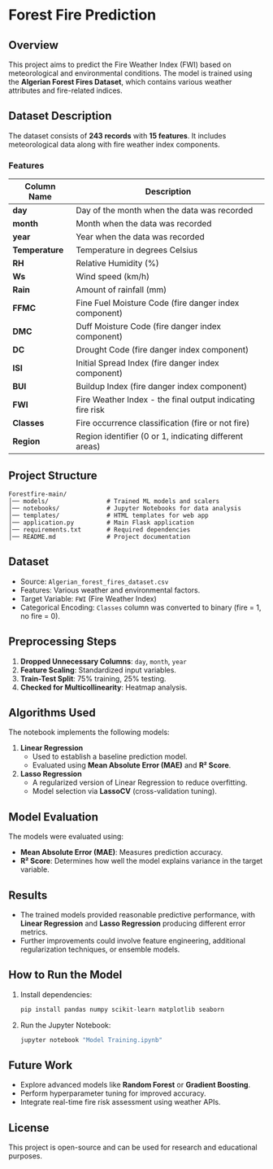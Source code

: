 # Forest Fire Prediction

## Overview
This project aims to predict the Fire Weather Index (FWI) based on meteorological and environmental conditions. The model is trained using the **Algerian Forest Fires Dataset**, which contains various weather attributes and fire-related indices.

## Dataset Description
The dataset consists of **243 records** with **15 features**. It includes meteorological data along with fire weather index components.

### **Features**
| Column Name   | Description |
|--------------|------------|
| **day**       | Day of the month when the data was recorded |
| **month**     | Month when the data was recorded |
| **year**      | Year when the data was recorded |
| **Temperature** | Temperature in degrees Celsius |
| **RH**        | Relative Humidity (%) |
| **Ws**        | Wind speed (km/h) |
| **Rain**      | Amount of rainfall (mm) |
| **FFMC**      | Fine Fuel Moisture Code (fire danger index component) |
| **DMC**       | Duff Moisture Code (fire danger index component) |
| **DC**        | Drought Code (fire danger index component) |
| **ISI**       | Initial Spread Index (fire danger index component) |
| **BUI**       | Buildup Index (fire danger index component) |
| **FWI**       | Fire Weather Index - the final output indicating fire risk |
| **Classes**   | Fire occurrence classification (fire or not fire) |
| **Region**    | Region identifier (0 or 1, indicating different areas) |

## Project Structure
```
Forestfire-main/
│── models/                # Trained ML models and scalers
│── notebooks/             # Jupyter Notebooks for data analysis
│── templates/             # HTML templates for web app
│── application.py         # Main Flask application
│── requirements.txt       # Required dependencies
│── README.md              # Project documentation
```

## Dataset
- Source: `Algerian_forest_fires_dataset.csv`
- Features: Various weather and environmental factors.
- Target Variable: `FWI` (Fire Weather Index)
- Categorical Encoding: `Classes` column was converted to binary (fire = 1, no fire = 0).

## Preprocessing Steps
1. **Dropped Unnecessary Columns**: `day`, `month`, `year`
2. **Feature Scaling**: Standardized input variables.
3. **Train-Test Split**: 75% training, 25% testing.
4. **Checked for Multicollinearity**: Heatmap analysis.

## Algorithms Used
The notebook implements the following models:
1. **Linear Regression**
   - Used to establish a baseline prediction model.
   - Evaluated using **Mean Absolute Error (MAE)** and **R² Score**.
2. **Lasso Regression**
   - A regularized version of Linear Regression to reduce overfitting.
   - Model selection via **LassoCV** (cross-validation tuning).

## Model Evaluation
The models were evaluated using:
- **Mean Absolute Error (MAE)**: Measures prediction accuracy.
- **R² Score**: Determines how well the model explains variance in the target variable.

## Results
- The trained models provided reasonable predictive performance, with **Linear Regression** and **Lasso Regression** producing different error metrics.
- Further improvements could involve feature engineering, additional regularization techniques, or ensemble models.

## How to Run the Model
1. Install dependencies:
   ```bash
   pip install pandas numpy scikit-learn matplotlib seaborn
   ```
2. Run the Jupyter Notebook:
   ```bash
   jupyter notebook "Model Training.ipynb"
   ```

## Future Work
- Explore advanced models like **Random Forest** or **Gradient Boosting**.
- Perform hyperparameter tuning for improved accuracy.
- Integrate real-time fire risk assessment using weather APIs.

## License
This project is open-source and can be used for research and educational purposes.

